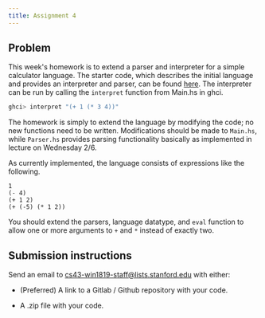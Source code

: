 ```yaml
---
title: Assignment 4
---
```


## Problem

This week's homework is to extend a parser and interpreter for a simple
calculator language. The starter code, which describes the initial language
and provides an interpreter and parser, can be found
[here](https://gitlab.com/stanford-lambda/stanford-lambda.gitlab.io/tree/master/starter-code/assignment4).
The interpreter can be run by calling the `interpret` function from Main.hs in
ghci.

```haskell
ghci> interpret "(+ 1 (* 3 4))"
```

The homework is simply to extend the language by modifying the code; no new
functions need to be written. Modifications should be made to `Main.hs`, while
`Parser.hs` provides parsing functionality basically as implemented in lecture
on Wednesday 2/6.

As currently implemented, the language consists of
expressions like the following. 

```
1
(- 4)
(+ 1 2)
(+ (-5) (* 1 2))
```

You should extend the parsers, language datatype, and `eval` function to
allow one or more arguments to `+` and `*` instead of exactly two. 


## Submission instructions

Send an email to cs43-win1819-staff@lists.stanford.edu with either:

- (Preferred) A link to a Gitlab / Github repository with your code.

- A .zip file with your code.
